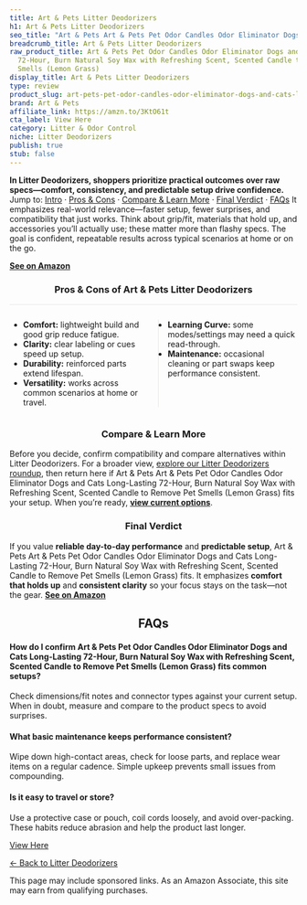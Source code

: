 ```yaml
---
title: Art & Pets Litter Deodorizers
h1: Art & Pets Litter Deodorizers
seo_title: "Art & Pets Art & Pets Pet Odor Candles Odor Eliminator Dogs\u2026"
breadcrumb_title: Art & Pets Litter Deodorizers
raw_product_title: Art & Pets Pet Odor Candles Odor Eliminator Dogs and Cats Long-Lasting
  72-Hour, Burn Natural Soy Wax with Refreshing Scent, Scented Candle to Remove Pet
  Smells (Lemon Grass)
display_title: Art & Pets Litter Deodorizers
type: review
product_slug: art-pets-pet-odor-candles-odor-eliminator-dogs-and-cats-long-lasting-72-20ffe37e
brand: Art & Pets
affiliate_link: https://amzn.to/3KtO61t
cta_label: View Here
category: Litter & Odor Control
niche: Litter Deodorizers
publish: true
stub: false
---
```


<div id="intro" class="full-width"><p><strong>In Litter Deodorizers, shoppers prioritize practical outcomes over raw specs&mdash;comfort, consistency, and predictable setup drive confidence.</strong> Jump to: <a href="#intro">Intro</a> · <a href="#pros-cons">Pros &amp; Cons</a> · <a href="#compare-more">Compare &amp; Learn More</a> · <a href="#verdict">Final Verdict</a> · <a href="#faqs">FAQs</a> It emphasizes real-world relevance&mdash;faster setup, fewer surprises, and compatibility that just works. Think about grip/fit, materials that hold up, and accessories you’ll actually use; these matter more than flashy specs. The goal is confident, repeatable results across typical scenarios at home or on the go.</p><p><a href="https://amzn.to/3KtO61t" rel="nofollow sponsored noopener" target="_blank"><strong>See on Amazon</strong></a></p></div>
<h3 id="pros-cons" style="text-align:center;">Pros &amp; Cons of Art & Pets Litter Deodorizers</h3>
<div class="pc-grid" style="display:grid;grid-template-columns:1fr 1fr;gap:16px;border-top:1px solid #e5e7eb;padding-top:12px;">
  <ul>
    <li><strong>Comfort:</strong> lightweight build and good grip reduce fatigue.</li>
    <li><strong>Clarity:</strong> clear labeling or cues speed up setup.</li>
    <li><strong>Durability:</strong> reinforced parts extend lifespan.</li>
    <li><strong>Versatility:</strong> works across common scenarios at home or travel.</li>
  </ul>
  <ul style="border-left:1px solid #e5e7eb;padding-left:16px;">
    <li><strong>Learning Curve:</strong> some modes/settings may need a quick read-through.</li>
    <li><strong>Maintenance:</strong> occasional cleaning or part swaps keep performance consistent.</li>
  </ul>
</div>


<h3 id="compare-more" style="text-align:center;">Compare &amp; Learn More</h3>
<p>Before you decide, confirm compatibility and compare alternatives within Litter Deodorizers. For a broader view, <a href="#">explore our Litter Deodorizers roundup</a>, then return here if Art & Pets Art & Pets Pet Odor Candles Odor Eliminator Dogs and Cats Long-Lasting 72-Hour, Burn Natural Soy Wax with Refreshing Scent, Scented Candle to Remove Pet Smells (Lemon Grass) fits your setup. When you’re ready, <a href="https://amzn.to/3KtO61t" rel="nofollow sponsored noopener" target="_blank"><strong>view current options</strong></a>.</p>

<h3 id="verdict" style="text-align:center;">Final Verdict</h3>
<p>If you value <strong>reliable day-to-day performance</strong> and <strong>predictable setup</strong>, Art & Pets Art & Pets Pet Odor Candles Odor Eliminator Dogs and Cats Long-Lasting 72-Hour, Burn Natural Soy Wax with Refreshing Scent, Scented Candle to Remove Pet Smells (Lemon Grass) fits. It emphasizes <strong>comfort that holds up</strong> and <strong>consistent clarity</strong> so your focus stays on the task&mdash;not the gear. <a href="https://amzn.to/3KtO61t" rel="nofollow sponsored noopener" target="_blank"><strong>See on Amazon</strong></a></p>

<h2 id="faqs" style="text-align:center;">FAQs</h2>
<h4><strong>How do I confirm Art & Pets Pet Odor Candles Odor Eliminator Dogs and Cats Long-Lasting 72-Hour, Burn Natural Soy Wax with Refreshing Scent, Scented Candle to Remove Pet Smells (Lemon Grass) fits common setups?</strong></h4>
<p>Check dimensions/fit notes and connector types against your current setup. When in doubt, measure and compare to the product specs to avoid surprises.</p>
<h4><strong>What basic maintenance keeps performance consistent?</strong></h4>
<p>Wipe down high-contact areas, check for loose parts, and replace wear items on a regular cadence. Simple upkeep prevents small issues from compounding.</p>
<h4><strong>Is it easy to travel or store?</strong></h4>
<p>Use a protective case or pouch, coil cords loosely, and avoid over-packing. These habits reduce abrasion and help the product last longer.</p>

<p><a class="btn" href="https://amzn.to/3KtO61t" target="_blank" rel="nofollow sponsored noopener">View Here</a></p>
<p><a href="/roundups/litter-odor-control/litter-deodorizers/">← Back to Litter Deodorizers</a></p>
<aside class="disclosure">This page may include sponsored links. As an Amazon Associate, this site may earn from qualifying purchases.</aside>
